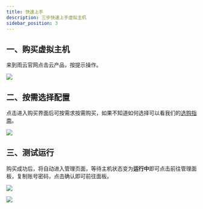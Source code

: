 ```yaml
---
title: 快速上手
description: 三步快速上手虚拟主机
sidebar_position: 3
---
```


##  一、购买虚拟主机
来到雨云官网点击云产品，按提示操作。

![](https://cn-sy1.rains3.com/rainyun-assets/Pic/2023/12/img_1702007700_8bda4bf8a0e347e5681f6a7cd2d18905)

##  二、按需选择配置
点击进入购买界面后可按需求按需购买，如果不知道如何选择可以看我们的[选购指南](/docs/rvh/buy)。

![](https://cn-sy1.rains3.com/rainyun-assets/Pic/2023/12/img_1702008301_cbbbec79f31ad32363fb53673726fbee)

##  三、测试运行

购买成功后，将自动进入管理页面，等待主机状态变为**运行中**即可点击前往管理面板，复制账号密码，点击确认即可前往面板。

![](https://cn-sy1.rains3.com/rainyun-assets/Pic/2023/12/img_1701830370_3a19ff9c46bdce5e02f17a55cacacaf2)


![](https://cn-sy1.rains3.com/rainyun-assets/Pic/2023/12/img_1701929890_51e183e775f048862e436e0607dff82f)
